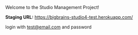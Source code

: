 Welcome to the Studio Management Project!

**Staging URL:**
https://bigbrains-studio4-test.herokuapp.com/

login with test@email.com and password
